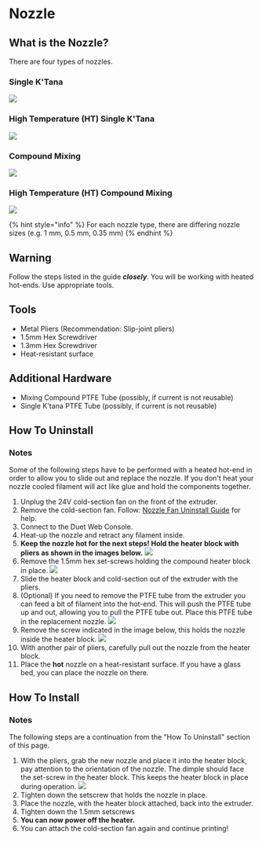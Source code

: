 # Nozzle

## What is the Nozzle?

There are four types of nozzles.

### Single K'Tana

![](../../.gitbook/assets/img_1386.JPG)

### High Temperature \(HT\) Single K'Tana 

![](../../.gitbook/assets/img_1385.JPG)

### Compound Mixing

![](../../.gitbook/assets/img_1384%20%281%29.JPG)

### High Temperature \(HT\) Compound Mixing

![](../../.gitbook/assets/img_1384.JPG)

{% hint style="info" %}
For each nozzle type, there are differing nozzle sizes \(e.g. 1 mm, 0.5 mm, 0.35 mm\)
{% endhint %}

## Warning

Follow the steps listed in the guide _**closely**_. You will be working with heated hot-ends. Use appropriate tools.

## Tools

* Metal Pliers \(Recommendation: Slip-joint pliers\)
* 1.5mm Hex Screwdriver
* 1.3mm Hex Screwdriver
* Heat-resistant surface

## Additional Hardware

* Mixing Compound PTFE Tube \(possibly, if current is not reusable\)
* Single K'tana PTFE Tube \(possibly, if current is not reusable\)

## How To Uninstall 

### Notes

Some of the following steps have to be performed with a heated hot-end in order to allow you to slide out and replace the nozzle. If you don't heat your nozzle cooled filament will act like glue and hold the components together.

1. Unplug the 24V cold-section fan on the front of the extruder.
2. Remove the cold-section fan. Follow: [Nozzle Fan Uninstall Guide](nozzle-fan.md#nozzle-fan) for help.
3. Connect to the Duet Web Console.
4. Heat-up the nozzle and retract any filament inside.
5. **Keep the nozzle hot for the next steps! Hold the heater block with pliers as shown in the images below.**  ![](../../.gitbook/assets/howtoholdcompound.jpg)
6. Remove the 1.5mm hex set-screws holding the compound heater block in place.  ![](../../.gitbook/assets/hotendsetscrews.jpg) 
7. Slide the heater block and cold-section out of the extruder with the pliers.
8. \(Optional\) If you need to remove the PTFE tube from the extruder you can feed a bit of filament into the hot-end. This will push the PTFE tube up and out, allowing you to pull the PTFE tube out. Place this PTFE tube in the replacement nozzle.  ![](../../.gitbook/assets/compound_heater_removeptfe.jpg) 
9. Remove the screw indicated in the image below, this holds the nozzle inside the heater block. ![](../../.gitbook/assets/removenozzlesetscrew.jpg) 
10. With another pair of pliers, carefully pull out the nozzle from the heater block.
11. Place the **hot** nozzle on a heat-resistant surface. If you have a glass bed, you can place the nozzle on there.

## How To Install

### Notes

The following steps are a continuation from the "How To Uninstall" section of this page. 

1. With the pliers, grab the new nozzle and place it into the heater block, pay attention to the orientation of the nozzle. The dimple should face the set-screw in the heater block. This keeps the heater block in place during operation. ![](../../.gitbook/assets/nozzle-dimple.jpg) 
2. Tighten down the setscrew that holds the nozzle in place.
3. Place the nozzle, with the heater block attached, back into the extruder.
4. Tighten down the 1.5mm setscrews
5. **You can now power off the heater.**
6. You can attach the cold-section fan again and continue printing!



